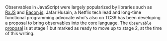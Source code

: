 Observables in JavaScript were largely popularized by libraries such as [RxJS][rxjs] and [Bacon.js][bacon]. Jafar Husain, a Netflix tech lead and long-time functional programming advocate who's also on TC39 has been developing a proposal to bring observables into the core language. The [`Observable` proposal][prop] is at stage 1 but marked as ready to move up to stage 2, at the time of this writing.

[rxjs]: https://github.com/Reactive-Extensions/RxJS "Reactive-Extensions/RxJS on GitHub"
[bacon]: https://baconjs.github.io/ "A small functional reactive programming lib for JavaScript"
[prop]: https://github.com/tc39/proposal-observable "tc39/proposal-observable on GitHub"
